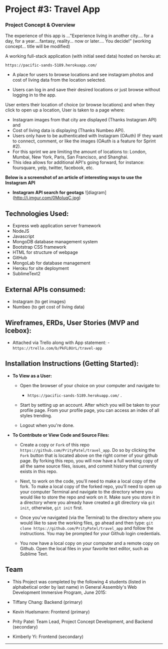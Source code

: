 # Project #3: Travel App

###  Project Concept & Overview

The experience of this app is …"Experience living in another city…. for a day, for a year….fantasy, reality... now or later…. You decide!” (working concept… title will be modified)

A working full-stack application (with initial seed data) hosted on heroku at:

  `https://pacific-sands-5189.herokuapp.com/`

  - A place for users to browse locations and see instagram photos and cost of living data from the location selected.

  - Users can log in and save their desired locations or just browse without logging in to the app.

User enters their location of choice (or browse locations) and when they click to open up a location, User is taken to a page where:
  - Instagram images from that city are displayed (Thanks Instagram API) and
  - Cost of living data is displaying (Thanks Numbeo API).
  - Users only have to be authenticated with Instagram (OAuth) IF they want to connect, comment, or like the images (OAuth is a feature for Sprint #2).
  - For this sprint we are limiting the amount of locations to: London, Mumbai, New York, Paris, San Francisco, and Shanghai.
  - This idea allows for additional API's going forward, for instance: foursquare, yelp, twitter, facebook, etc.

**Below is a screenshot of an article of interesting ways to use the Instagram API**

* **Instagram API search for geotags**
 ![diagram] (http://i.imgur.com/0MoluqC.jpg)


## Technologies Used:
  - Express web application server framework
  - NodeJS
  - Javascript
  - MongoDB database management system
  - Bootstrap CSS framework
  - HTML for structure of webpage
  - GitHub
  - MongoLab for database management
  - Heroku for site deployment
  - SublimeText2

## External APIs consumed:
  - Instagram (to get images)
  - Numbeo (to get cost of living data)

## Wireframes, ERDs, User Stories (MVP and Icebox):

  -  Attached via Trello along with App statement:
    - `https://trello.com/b/PkFL0UrL/travel-app`

## Installation Instructions (Getting Started):

  - **To View as a User:**

    - Open the browser of your choice on your computer and navigate to:
      - `https://pacific-sands-5189.herokuapp.com/` .

    - Start by setting up an account. After which you will be taken to your profile page. From your profile page, you can access an index of all styles trending.

    - Logout when you're done.

  - **To Contribute or View Code and Source Files:**

    - Create a copy or `Fork` of this repo `https://github.com/PrityPatel/travel_app`. Do so by clicking the `Fork`  button that is located above on the right corner of your github page. By forking this repo, you will now have a full working copy of all the same source files, issues, and commit history that currently exists in this repo.

    - Next, to work on the code, you'll need to make a local copy of the fork. To make a local copy of the forked repo, you'll need to open up your computer Terminal and navigate to the directory where you would like to store the repo and work on it. Make sure you store it in a directory where you already have created a git directory via `git init`, otherwise, `git init` first.

    - Once you've navigated (via the Terminal) to the directory where you would like to save the working files, go ahead and then type: `git clone https://github.com/PrityPatel/travel_app` and follow the instructions. You may be prompted for your Github login credentials.

    - You now have a local copy on your computer and a remote copy on Github. Open the local files in your favorite text editor, such as Sublime Text.


## Team
  - This Project was completed by the following 4 students (listed in alphabetical order by last name) in General Assembly's Web Development Immersive Program, June 2015:

   - Tiffany Chang: Backend (primary)
   - Kevin Huelsmann: Frontend (primary)
   - Prity Patel: Team Lead, Project Concept Development, and Backend (secondary)
   - Kimberly Yi: Frontend (secondary)
---

